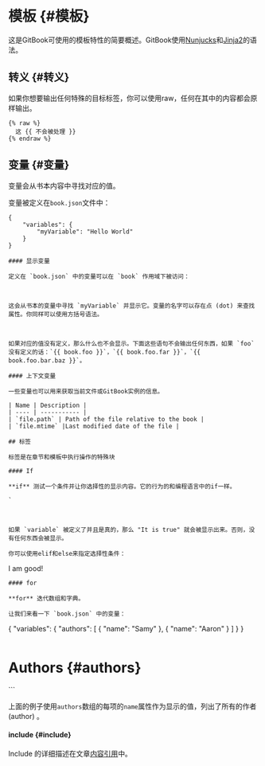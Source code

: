 # 模板 {#模板}

这是GitBook可使用的模板特性的简要概述。GitBook使用[Nunjucks](https://mozilla.github.io/nunjucks/)和[Jinja2](http://jinja.pocoo.org/)的语法。

## 转义 {#转义}

如果你想要输出任何特殊的目标标签，你可以使用raw，任何在其中的内容都会原样输出。

```
{% raw %}
  这 {{ 不会被处理 }}
{% endraw %}

```

## 变量 {#变量}

变量会从书本内容中寻找对应的值。

变量被定义在`book.json`文件中：

    {
        "variables": {
            "myVariable": "Hello World"
        }
    }

    #### 显示变量

    定义在 `book.json` 中的变量可以在 `book` 作用域下被访问：



    这会从书本的变量中寻找 `myVariable` 并显示它。变量的名字可以存在点 (dot) 来查找属性。你同样可以使用方括号语法。



    如果对应的值没有定义，那么什么也不会显示。下面这些语句不会输出任何东西，如果 `foo` 没有定义的话：`{{ book.foo }}`，`{{ book.foo.far }}`，`{{ book.foo.bar.baz }}`。

    #### 上下文变量

    一些变量也可以用来获取当前文件或GitBook实例的信息。

    | Name | Description |
    | ---- | ----------- |
    | `file.path` | Path of the file relative to the book |
    | `file.mtime` |Last modified date of the file |

    ## 标签

    标签是在章节和模板中执行操作的特殊块

    #### If

    **if** 测试一个条件并让你选择性的显示内容。它的行为的和编程语言中的if一样。

    `



    如果 `variable` 被定义了并且是真的，那么 "It is true" 就会被显示出来。否则，没有任何东西会被显示。

    你可以使用elif和else来指定选择性条件：


I am good!


    #### for

    **for** 迭代数组和字典。

    让我们来看一下 `book.json` 中的变量：


{ "variables": { "authors": \[ { "name": "Samy" }, { "name": "Aaron" } \] } }

```

```

# Authors {#authors}

\`\`\`

上面的例子使用`authors`数组的每项的`name`属性作为显示的值，列出了所有的作者 \(author\) 。

#### include {#include}

Include 的详细描述在文章[内容引用](http://caibaojian.com/gitbook/format/conrefs.html)中。



